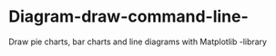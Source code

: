 # Diagram-draw-command-line-
Draw pie charts, bar charts and line diagrams with Matplotlib -library
